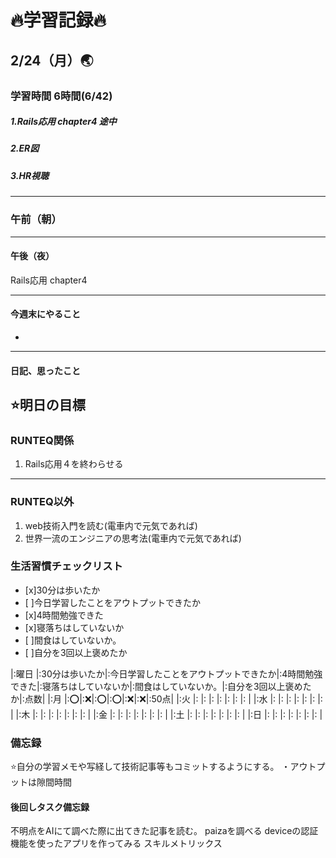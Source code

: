 # 🔥学習記録🔥
## 2/24（月）🌏
### 学習時間  6時間(6/42)
##### 1.Rails応用 chapter4 途中
##### 2.ER図
##### 3.HR視聴
***
### 午前（朝）
***
#### 午後（夜）
Rails応用 chapter4
***
#### 今週末にやること
-
***
#### 日記、思ったこと

## ⭐️明日の目標
### RUNTEQ関係
1. Rails応用４を終わらせる
***
### RUNTEQ以外
1. web技術入門を読む(電車内で元気であれば)
2. 世界一流のエンジニアの思考法(電車内で元気であれば)


### 生活習慣チェックリスト
- [x]30分は歩いたか
- [ ]今日学習したことをアウトプットできたか
- [x]4時間勉強できた
- [x]寝落ちはしていないか
- [ ]間食はしていないか。
- [ ]自分を3回以上褒めたか

|:曜日 |:30分は歩いたか|:今日学習したことをアウトプットできたか|:4時間勉強できた|:寝落ちはしていないか|:間食はしていないか。|:自分を3回以上褒めたか|:点数|
|:月 |:⭕️|:❌|:⭕️|:⭕️|:❌|:❌|:50点|
|:火 |: |: |: |: |: |: |: |
|:水 |: |: |: |: |: |: |: |
|:木 |: |: |: |: |: |: |: |
|:金 |: |: |: |: |: |: |: |
|:土 |: |: |: |: |: |: |: |
|:日 |: |: |: |: |: |: |: |


### 備忘録
⭐️自分の学習メモや写経して技術記事等もコミットするようにする。
・アウトプットは隙間時間

#### 後回しタスク備忘録
不明点をAIにて調べた際に出てきた記事を読む。
paizaを調べる
deviceの認証機能を使ったアプリを作ってみる
スキルメトリックス


